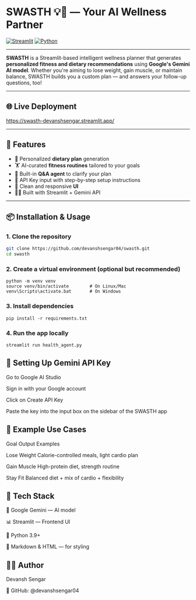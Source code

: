 # SWASTH 💡💪 — Your AI Wellness Partner

[![Streamlit](https://img.shields.io/badge/Built%20With-Streamlit-ff4b4b.svg?style=flat&logo=streamlit&logoColor=white)](https://streamlit.io/)
[![Python](https://img.shields.io/badge/Python-3.9+-blue?logo=python&logoColor=white)](https://python.org/)

---

**SWASTH** is a Streamlit-based intelligent wellness planner that generates **personalized fitness and dietary recommendations** using **Google's Gemini AI model**. Whether you're aiming to lose weight, gain muscle, or maintain balance, SWASTH builds you a custom plan — and answers your follow-up questions, too!

---

## 🌐 Live Deployment 

https://swasth-devanshsengar.streamlit.app/

---

## 🚀 Features

- 🥗 Personalized **dietary plan** generation
- 🏋️ AI-curated **fitness routines** tailored to your goals
- 💬 Built-in **Q&A agent** to clarify your plan
- 🔑 API Key input with step-by-step setup instructions
- 📱 Clean and responsive **UI**
- 👨‍💻 Built with Streamlit + Gemini API


---

## 📦 Installation & Usage

### 1. Clone the repository

```bash
git clone https://github.com/devanshsengar04/swasth.git
cd swasth
```

### 2. Create a virtual environment (optional but recommended)
```
python -m venv venv
source venv/bin/activate        # On Linux/Mac
venv\Scripts\activate.bat       # On Windows
```
### 3. Install dependencies
```
pip install -r requirements.txt
```
### 4. Run the app locally
```
streamlit run health_agent.py
```

## 🔑 Setting Up Gemini API Key
Go to Google AI Studio

Sign in with your Google account

Click on Create API Key

Paste the key into the input box on the sidebar of the SWASTH app


## 🧪 Example Use Cases
Goal	Output Examples

Lose Weight	Calorie-controlled meals, light cardio plan

Gain Muscle	High-protein diet, strength routine

Stay Fit	Balanced diet + mix of cardio + flexibility


## 🧰 Tech Stack
🧠 Google Gemini — AI model

📊 Streamlit — Frontend UI

🐍 Python 3.9+

🧾 Markdown & HTML — for styling


## 👨‍🎓 Author
Devansh Sengar

🔗 GitHub: @devanshsengar04


